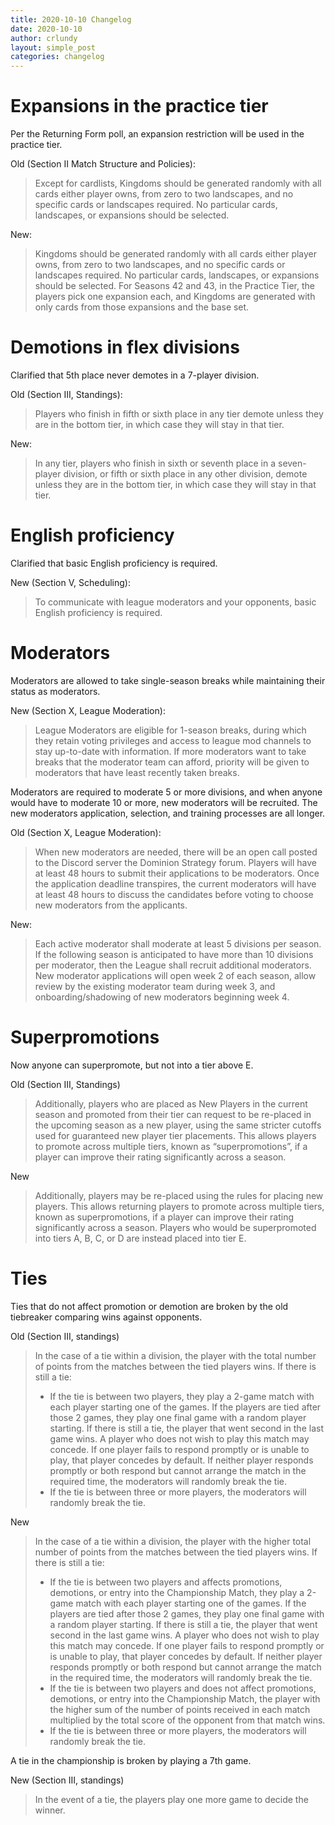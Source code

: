 ```yaml
---
title: 2020-10-10 Changelog
date: 2020-10-10
author: crlundy
layout: simple_post
categories: changelog
---
```

# Expansions in the practice tier

Per the Returning Form poll, an expansion restriction will be used in the practice tier.

Old (Section II Match Structure and Policies):
> Except for cardlists, Kingdoms should be generated randomly with all cards either player owns, from zero to two landscapes, and no specific cards or landscapes required. No particular cards, landscapes, or expansions should be selected.

New:
> Kingdoms should be generated randomly with all cards either player owns, from zero to two landscapes, and no specific cards or landscapes required. No particular cards, landscapes, or expansions should be selected. For Seasons 42 and 43, in the Practice Tier, the players pick one expansion each, and Kingdoms are generated with only cards from those expansions and the base set.

# Demotions in flex divisions

Clarified that 5th place never demotes in a 7-player division.

Old (Section III, Standings):
> Players who finish in fifth or sixth place in any tier demote unless they are in the bottom tier, in which case they will stay in that tier.

New:
> In any tier, players who finish in sixth or seventh place in a seven-player division, or fifth or sixth place in any other division, demote unless they are in the bottom tier, in which case they will stay in that tier.

# English proficiency

Clarified that basic English proficiency is required.

New (Section V, Scheduling):
> To communicate with league moderators and your opponents, basic English proficiency is required.

# Moderators

Moderators are allowed to take single-season breaks while maintaining their status as moderators.

New (Section X, League Moderation):
> League Moderators are eligible for 1-season breaks, during which they retain voting privileges and access to league mod channels to stay up-to-date with information. If more moderators want to take breaks that the moderator team can afford, priority will be given to moderators that have least recently taken breaks.

Moderators are required to moderate 5 or more divisions, and when anyone would have to moderate 10 or more, new moderators will be recruited. The new moderators application, selection, and training processes are all longer.

Old (Section X, League Moderation):
> When new moderators are needed, there will be an open call posted to the Discord server the Dominion Strategy forum. Players will have at least 48 hours to submit their applications to be moderators. Once the application deadline transpires, the current moderators will have at least 48 hours to discuss the candidates before voting to choose new moderators from the applicants.

New:
> Each active moderator shall moderate at least 5 divisions per season. If the following season is anticipated to have more than 10 divisions per moderator, then the League shall recruit additional moderators. New moderator applications will open week 2 of each season, allow review by the existing moderator team during week 3, and onboarding/shadowing of new moderators beginning week 4.

# Superpromotions

Now anyone can superpromote, but not into a tier above E.

Old (Section III, Standings)
> Additionally, players who are placed as New Players in the current season and promoted from their tier can request to be re-placed in the upcoming season as a new player, using the same stricter cutoffs used for guaranteed new player tier placements. This allows players to promote across multiple tiers, known as “superpromotions”, if a player can improve their rating significantly across a season.

New
> Additionally, players may be re-placed using the rules for placing new players. This allows returning players to promote across multiple tiers, known as superpromotions, if a player can improve their rating significantly across a season. Players who would be superpromoted into tiers A, B, C, or D are instead placed into tier E.

# Ties

Ties that do not affect promotion or demotion are broken by the old tiebreaker comparing wins against opponents.

Old (Section III, standings)
> In the case of a tie within a division, the player with the total number of points from the matches between the tied players wins. If there is still a tie:
> * If the tie is between two players, they play a 2-game match with each player starting one of the games. If the players are tied after those 2 games, they play one final game with a random player starting. If there is still a tie, the player that went second in the last game wins. A player who does not wish to play this match may concede. If one player fails to respond promptly or is unable to play, that player concedes by default. If neither player responds promptly or both respond but cannot arrange the match in the required time, the moderators will randomly break the tie.
> * If the tie is between three or more players, the moderators will randomly break the tie.

New
> In the case of a tie within a division, the player with the higher total number of points from the matches between the tied players wins. If there is still a tie:
> * If the tie is between two players and affects promotions, demotions, or entry into the Championship Match, they play a 2-game match with each player starting one of the games. If the players are tied after those 2 games, they play one final game with a random player starting. If there is still a tie, the player that went second in the last game wins. A player who does not wish to play this match may concede. If one player fails to respond promptly or is unable to play, that player concedes by default. If neither player responds promptly or both respond but cannot arrange the match in the required time, the moderators will randomly break the tie.
> * If the tie is between two players and does not affect promotions, demotions, or entry into the Championship Match, the player with the higher sum of the number of points received in each match multiplied by the total score of the opponent from that match wins.
> * If the tie is between three or more players, the moderators will randomly break the tie.

A tie in the championship is broken by playing a 7th game.

New (Section III, standings)
> In the event of a tie, the players play one more game to decide the winner.
